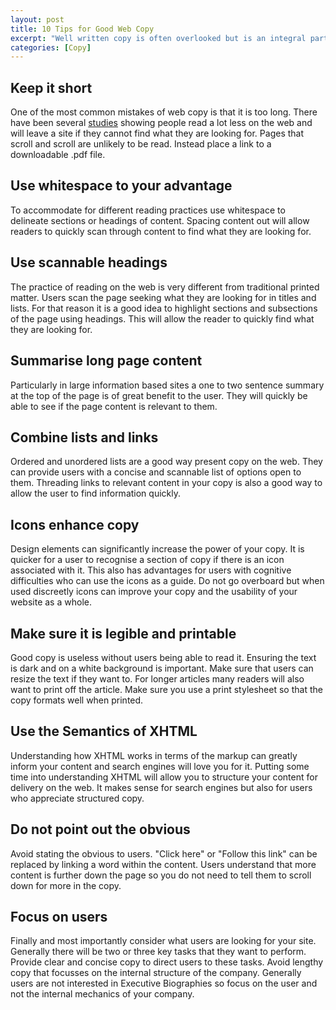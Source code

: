 ```yaml
--- 
layout: post
title: 10 Tips for Good Web Copy
excerpt: "Well written copy is often overlooked but is an integral part of a successful website. Here are 10 tips to tighten up your copy. "
categories: [Copy]
---
```

## Keep it short

One of the most common mistakes of web copy is that it is too long. There have been several [studies][1] showing people read a lot less on the web and will leave a site if they cannot find what they are looking for. Pages that scroll and scroll are unlikely to be read. Instead place a link to a downloadable .pdf file.

## Use whitespace to your advantage

To accommodate for different reading practices use whitespace to delineate sections or headings of content. Spacing content out will allow readers to quickly scan through content to find what they are looking for. 

## Use scannable headings

The practice of reading on the web is very different from traditional printed matter. Users scan the page seeking what they are looking for in titles and lists. For that reason it is a good idea to highlight sections and subsections of the page using headings. This will allow the reader to quickly find what they are looking for. 

## Summarise long page content

Particularly in large information based sites a one to two sentence summary at the top of the page is of great benefit to the user. They will quickly be able to see if the page content is relevant to them. 

## Combine lists and links

Ordered and unordered lists are a good way present copy on the web. They can provide users with a concise and scannable list of options open to them. Threading links to relevant content in your copy is also a good way to allow the user to find information quickly. 

## Icons enhance copy

Design elements can significantly increase the power of your copy. It is quicker for a user to recognise a section of copy if there is an icon associated with it. This also has advantages for users with cognitive difficulties who can use the icons as a guide. Do not go overboard but when used discreetly icons can improve your copy and the usability of your website as a whole. 

## Make sure it is legible and printable

Good copy is useless without users being able to read it. Ensuring the text is dark and on a white background is important. Make sure that users can resize the text if they want to. For longer articles many readers will also want to print off the article. Make sure you use a print stylesheet so that the copy formats well when printed. 

## Use the Semantics of XHTML

Understanding how XHTML works in terms of the markup can greatly inform your content and search engines will love you for it. Putting some time into understanding XHTML will allow you to structure your content for delivery on the web. It makes sense for search engines but also for users who appreciate structured copy. 

## Do not point out the obvious

Avoid stating the obvious to users. "Click here" or "Follow this link" can be replaced by linking a word within the content. Users understand that more content is further down the page so you do not need to tell them to scroll down for more in the copy.

## Focus on users

Finally and most importantly consider what users are looking for your site. Generally there will be two or three key tasks that they want to perform. Provide clear and concise copy to direct users to these tasks. Avoid lengthy copy that focusses on the internal structure of the company. Generally users are not interested in Executive Biographies so focus on the user and not the internal mechanics of your company.

 [1]: http://www.useit.com/alertbox/9710a.html
